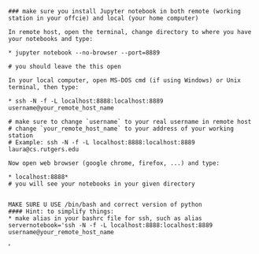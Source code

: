 

    ### make sure you install Jupyter notebook in both remote (working station in your offcie) and local (your home computer)

    In remote host, open the terminal, change directory to where you have your notebooks and type:

    * jupyter notebook --no-browser --port=8889

    # you should leave the this open

    In your local computer, open MS-DOS cmd (if using Windows) or Unix terminal, then type:

    * ssh -N -f -L localhost:8888:localhost:8889 username@your_remote_host_name

    # make sure to change `username` to your real username in remote host
    # change `your_remote_host_name` to your address of your working station
    # Example: ssh -N -f -L localhost:8888:localhost:8889 laura@cs.rutgers.edu

    Now open web browser (google chrome, firefox, ...) and type:

    * localhost:8888* 
    # you will see your notebooks in your given directory
    
    
    MAKE SURE U USE /bin/bash and correct version of python
    #### Hint: to simplify things:
    * make alias in your bashrc file for ssh, such as alias servernotebook='ssh -N -f -L localhost:8888:localhost:8889 username@your_remote_host_name
'

